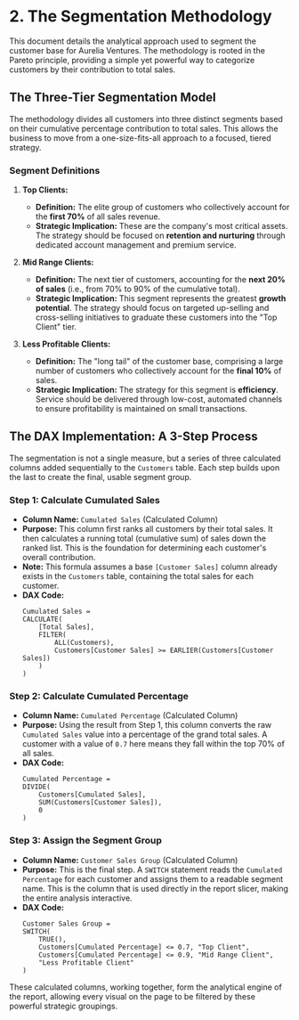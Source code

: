 # 2. The Segmentation Methodology

This document details the analytical approach used to segment the customer base for Aurelia Ventures. The methodology is rooted in the Pareto principle, providing a simple yet powerful way to categorize customers by their contribution to total sales.

## The Three-Tier Segmentation Model

The methodology divides all customers into three distinct segments based on their cumulative percentage contribution to total sales. This allows the business to move from a one-size-fits-all approach to a focused, tiered strategy.

### Segment Definitions

1.  **Top Clients:**
    *   **Definition:** The elite group of customers who collectively account for the **first 70%** of all sales revenue.
    *   **Strategic Implication:** These are the company's most critical assets. The strategy should be focused on **retention and nurturing** through dedicated account management and premium service.

2.  **Mid Range Clients:**
    *   **Definition:** The next tier of customers, accounting for the **next 20% of sales** (i.e., from 70% to 90% of the cumulative total).
    *   **Strategic Implication:** This segment represents the greatest **growth potential**. The strategy should focus on targeted up-selling and cross-selling initiatives to graduate these customers into the "Top Client" tier.

3.  **Less Profitable Clients:**
    *   **Definition:** The "long tail" of the customer base, comprising a large number of customers who collectively account for the **final 10%** of sales.
    *   **Strategic Implication:** The strategy for this segment is **efficiency**. Service should be delivered through low-cost, automated channels to ensure profitability is maintained on small transactions.

## The DAX Implementation: A 3-Step Process

The segmentation is not a single measure, but a series of three calculated columns added sequentially to the `Customers` table. Each step builds upon the last to create the final, usable segment group.

### Step 1: Calculate Cumulated Sales

*   **Column Name:** `Cumulated Sales` (Calculated Column)
*   **Purpose:** This column first ranks all customers by their total sales. It then calculates a running total (cumulative sum) of sales down the ranked list. This is the foundation for determining each customer's overall contribution.
*   **Note:** This formula assumes a base `[Customer Sales]` column already exists in the `Customers` table, containing the total sales for each customer.
*   **DAX Code:**
    ```dax
    Cumulated Sales =
    CALCULATE(
        [Total Sales],
        FILTER(
            ALL(Customers),
            Customers[Customer Sales] >= EARLIER(Customers[Customer Sales])
        )
    )
    ```

### Step 2: Calculate Cumulated Percentage

*   **Column Name:** `Cumulated Percentage` (Calculated Column)
*   **Purpose:** Using the result from Step 1, this column converts the raw `Cumulated Sales` value into a percentage of the grand total sales. A customer with a value of `0.7` here means they fall within the top 70% of all sales.
*   **DAX Code:**
    ```dax
    Cumulated Percentage =
    DIVIDE(
        Customers[Cumulated Sales],
        SUM(Customers[Customer Sales]),
        0
    )
    ```

### Step 3: Assign the Segment Group

*   **Column Name:** `Customer Sales Group` (Calculated Column)
*   **Purpose:** This is the final step. A `SWITCH` statement reads the `Cumulated Percentage` for each customer and assigns them to a readable segment name. This is the column that is used directly in the report slicer, making the entire analysis interactive.
*   **DAX Code:**
    ```dax
    Customer Sales Group =
    SWITCH(
        TRUE(),
        Customers[Cumulated Percentage] <= 0.7, "Top Client",
        Customers[Cumulated Percentage] <= 0.9, "Mid Range Client",
        "Less Profitable Client"
    )
    ```
These calculated columns, working together, form the analytical engine of the report, allowing every visual on the page to be filtered by these powerful strategic groupings.